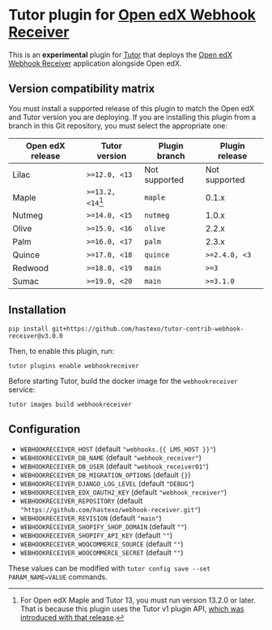 Tutor plugin for [Open edX Webhook Receiver](https://github.com/hastexo/webhook-receiver)
===================================

This is an **experimental** plugin for
[Tutor](https://docs.tutor.overhang.io) that deploys the
[Open edX Webhook Receiver](https://github.com/hastexo/webhook-receiver) 
application alongside Open edX.

Version compatibility matrix
----------------------------

You must install a supported release of this plugin to match the Open
edX and Tutor version you are deploying. If you are installing this
plugin from a branch in this Git repository, you must select the
appropriate one:

| Open edX release | Tutor version     | Plugin branch | Plugin release |
|------------------|-------------------|---------------|----------------|
| Lilac            | `>=12.0, <13`     | Not supported | Not supported  |
| Maple            | `>=13.2, <14`[^1] | `maple`       | 0.1.x          |
| Nutmeg           | `>=14.0, <15`     | `nutmeg`      | 1.0.x          |
| Olive            | `>=15.0, <16`     | `olive`       | 2.2.x          |
| Palm             | `>=16.0, <17`     | `palm`        | 2.3.x          |
| Quince           | `>=17.0, <18`     | `quince`      | `>=2.4.0, <3`  |
| Redwood          | `>=18.0, <19`     | `main`        | `>=3`          |
| Sumac            | `>=19.0, <20`     | `main`        | `>=3.1.0`      |


[^1]: For Open edX Maple and Tutor 13, you must run version 13.2.0 or
    later. That is because this plugin uses the Tutor v1 plugin API,
    [which was introduced with that
    release](https://github.com/overhangio/tutor/blob/master/CHANGELOG.md#v1320-2022-04-24).

Installation
------------

    pip install git+https://github.com/hastexo/tutor-contrib-webhook-receiver@v3.0.0

Then, to enable this plugin, run:

    tutor plugins enable webhookreceiver

Before starting Tutor, build the docker image for the 
`webhookreceiver` service:

    tutor images build webhookreceiver


Configuration
-------------

* `WEBHOOKRECEIVER_HOST` (default `"webhooks.{{ LMS_HOST }}"`)
* `WEBHOOKRECEIVER_DB_NAME` (default `"webhook_receiver"`)
* `WEBHOOKRECEIVER_DB_USER` (default `"webhook_receiver01"`)
* `WEBHOOKRECEIVER_DB_MIGRATION_OPTIONS` (default `{}`)
* `WEBHOOKRECEIVER_DJANGO_LOG_LEVEL` (default `"DEBUG"`)
* `WEBHOOKRECEIVER_EDX_OAUTH2_KEY` (default `"webhook_receiver"`)
* `WEBHOOKRECEIVER_REPOSITORY` (default `"https://github.com/hastexo/webhook-receiver.git"`)
* `WEBHOOKRECEIVER_REVISION` (default `"main"`)
* `WEBHOOKRECEIVER_SHOPIFY_SHOP_DOMAIN` (default `""`)
* `WEBHOOKRECEIVER_SHOPIFY_API_KEY` (default `""`)
* `WEBHOOKRECEIVER_WOOCOMMERCE_SOURCE` (default `""`)
* `WEBHOOKRECEIVER_WOOCOMMERCE_SECRET` (default `""`)

These values can be modified with `tutor config save --set
PARAM_NAME=VALUE` commands.
